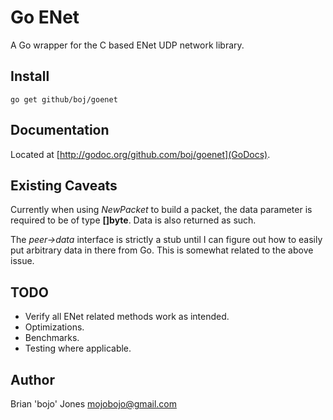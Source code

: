 # Go ENet

A Go wrapper for the C based ENet UDP network library.

## Install

    go get github/boj/goenet

## Documentation

Located at [http://godoc.org/github.com/boj/goenet](GoDocs).

## Existing Caveats

Currently when using _NewPacket_ to build a packet, the data parameter is required to be of type __[]byte__.  Data is also returned as such.

The _peer->data_ interface is strictly a stub until I can figure out how to easily put arbitrary data in there from Go.  This is somewhat related to the above issue.

## TODO

* Verify all ENet related methods work as intended.
* Optimizations.
* Benchmarks.
* Testing where applicable.

## Author

Brian 'bojo' Jones mojobojo@gmail.com
